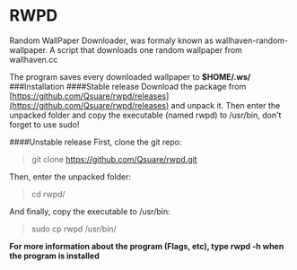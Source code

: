 RWPD
==========================
Random WallPaper Downloader, was formaly known as wallhaven-random-wallpaper.
A script that downloads one random wallpaper from wallhaven.cc

The program saves every downloaded wallpaper to **$HOME/.ws/**
###Installation
####Stable release
Download the package from [https://github.com/Qsuare/rwpd/releases](https://github.com/Qsuare/rwpd/releases) and unpack it. Then enter the unpacked folder and copy the executable (named rwpd) to /usr/bin, don't forget to use sudo!

####Unstable release
First, clone the git repo:
> git clone https://github.com/Qsuare/rwpd.git

Then, enter the unpacked folder:
> cd rwpd/

And finally, copy the executable to /usr/bin:
> sudo cp rwpd /usr/bin/

**For more information about the program (Flags, etc), type rwpd -h when the 
program is 
installed**
